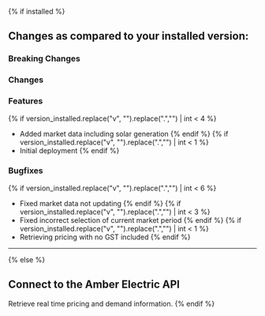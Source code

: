 {% if installed %}

## Changes as compared to your installed version:

### Breaking Changes

### Changes

### Features

{% if version_installed.replace("v", "").replace(".","") | int < 4  %}

- Added market data including solar generation
  {% endif %}
  {% if version_installed.replace("v", "").replace(".","") | int < 1  %}
- Initial deployment
  {% endif %}

### Bugfixes

{% if version_installed.replace("v", "").replace(".","") | int < 6  %}

- Fixed market data not updating
  {% endif %}
  {% if version_installed.replace("v", "").replace(".","") | int < 3  %}
- Fixed incorrect selection of current market period
  {% endif %}
  {% if version_installed.replace("v", "").replace(".","") | int < 1  %}
- Retrieving pricing with no GST included
  {% endif %}

---

{% else %}

## Connect to the Amber Electric API

Retrieve real time pricing and demand information.
{% endif %}
